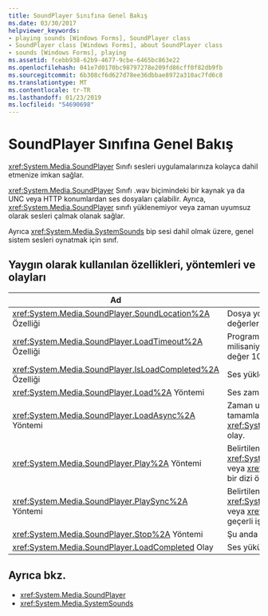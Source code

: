 ```yaml
---
title: SoundPlayer Sınıfına Genel Bakış
ms.date: 03/30/2017
helpviewer_keywords:
- playing sounds [Windows Forms], SoundPlayer class
- SoundPlayer class [Windows Forms], about SoundPlayer class
- sounds [Windows Forms], playing
ms.assetid: fcebb938-62b9-4677-9cbe-6465bc863e22
ms.openlocfilehash: 041e7d0170bc98797278e209fd86cff0f82db9fb
ms.sourcegitcommit: 6b308cf6d627d78ee36dbbae8972a310ac7fd6c8
ms.translationtype: MT
ms.contentlocale: tr-TR
ms.lasthandoff: 01/23/2019
ms.locfileid: "54690698"
---
```

# <a name="soundplayer-class-overview"></a>SoundPlayer Sınıfına Genel Bakış
<xref:System.Media.SoundPlayer> Sınıfı sesleri uygulamalarınıza kolayca dahil etmenize imkan sağlar.  
  
 <xref:System.Media.SoundPlayer> Sınıfı .wav biçimindeki bir kaynak ya da UNC veya HTTP konumlardan ses dosyaları çalabilir. Ayrıca, <xref:System.Media.SoundPlayer> sınıfı yüklenemiyor veya zaman uyumsuz olarak sesleri çalmak olanak sağlar.  
  
 Ayrıca <xref:System.Media.SystemSounds> bip sesi dahil olmak üzere, genel sistem sesleri oynatmak için sınıf.  
  
## <a name="commonly-used-properties-methods-and-events"></a>Yaygın olarak kullanılan özellikleri, yöntemleri ve olayları  
  
|Ad|Açıklama|  
|----------|-----------------|  
|<xref:System.Media.SoundPlayer.SoundLocation%2A> Özelliği|Dosya yolu veya ses Web adresi. Kabul edilebilir değerler, UNC veya HTTP olabilir.|  
|<xref:System.Media.SoundPlayer.LoadTimeout%2A> Özelliği|Programınızı ses önceki yükleme için bekleyeceği milisaniye sayısını, özel durum oluşturur. Varsayılan değer 10 saniyedir.|  
|<xref:System.Media.SoundPlayer.IsLoadCompleted%2A> Özelliği|Ses yüklenmesini tamamladı gösteren bir Boole değeri.|  
|<xref:System.Media.SoundPlayer.Load%2A> Yöntemi|Ses zaman uyumlu olarak yükler.|  
|<xref:System.Media.SoundPlayer.LoadAsync%2A> Yöntemi|Zaman uyumsuz ses yükleme başlar. Yükleme tamamlandığında, bilmemektedir <xref:System.Media.SoundPlayer.OnLoadCompleted%2A> olay.|  
|<xref:System.Media.SoundPlayer.Play%2A> Yöntemi|Belirtilen ses çalar <xref:System.Media.SoundPlayer.SoundLocation%2A> veya <xref:System.Media.SoundPlayer.Stream%2A> yeni bir dizi özelliği.|  
|<xref:System.Media.SoundPlayer.PlaySync%2A> Yöntemi|Belirtilen ses çalar <xref:System.Media.SoundPlayer.SoundLocation%2A> veya <xref:System.Media.SoundPlayer.Stream%2A> geçerli iş parçacığındaki özelliği.|  
|<xref:System.Media.SoundPlayer.Stop%2A> Yöntemi|Şu anda yürütülen herhangi bir sesi durdurur.|  
|<xref:System.Media.SoundPlayer.LoadCompleted> Olay|Ses yükünü denendikten sonra oluşturulur.|  
  
## <a name="see-also"></a>Ayrıca bkz.
- <xref:System.Media.SoundPlayer>
- <xref:System.Media.SystemSounds>
